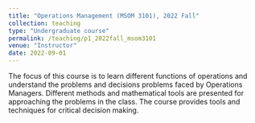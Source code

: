 ```yaml
---
title: "Operations Management (MSOM 3101), 2022 Fall"
collection: teaching
type: "Undergraduate course"
permalink: /teaching/p1_2022fall_msom3101
venue: "Instructor"
date: 2022-09-01
---
```


The focus of this course is to learn different functions of operations and understand the problems and decisions problems faced by Operations Managers. Different methods and mathematical tools are presented for approaching the problems in the class. The course provides tools and techniques for critical decision making.
